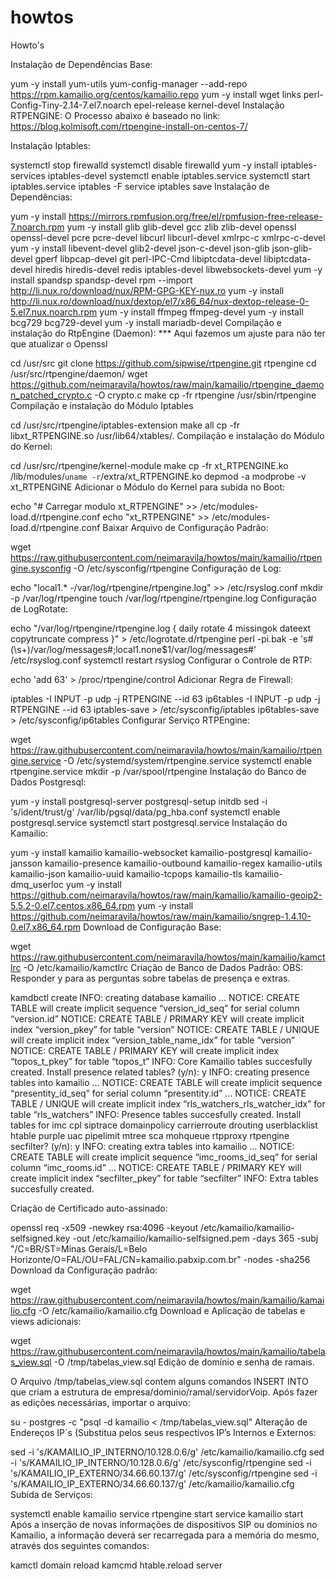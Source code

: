 # howtos
Howto's


Instalação de Dependências Base:

yum -y install yum-utils
yum-config-manager --add-repo https://rpm.kamailio.org/centos/kamailio.repo
yum -y install wget links perl-Config-Tiny-2.14-7.el7.noarch epel-release kernel-devel
Instalação RTPENGINE:
O Processo abaixo é baseado no link: https://blog.kolmisoft.com/rtpengine-install-on-centos-7/

Instalação Iptables:

systemctl stop firewalld
systemctl disable firewalld
yum -y install iptables-services iptables-devel
systemctl enable iptables.service
systemctl start iptables.service
iptables -F
service iptables save
Instalação de Dependências:

yum -y install https://mirrors.rpmfusion.org/free/el/rpmfusion-free-release-7.noarch.rpm
yum -y install glib glib-devel gcc zlib zlib-devel openssl openssl-devel pcre pcre-devel libcurl libcurl-devel xmlrpc-c xmlrpc-c-devel
yum -y install libevent-devel glib2-devel json-c-devel json-glib json-glib-devel gperf libpcap-devel git perl-IPC-Cmd libiptcdata-devel libiptcdata-devel hiredis hiredis-devel redis iptables-devel libwebsockets-devel
yum -y install spandsp spandsp-devel
rpm --import http://li.nux.ro/download/nux/RPM-GPG-KEY-nux.ro
yum -y install http://li.nux.ro/download/nux/dextop/el7/x86_64/nux-dextop-release-0-5.el7.nux.noarch.rpm
yum -y install ffmpeg ffmpeg-devel
yum -y install bcg729 bcg729-devel
yum -y install mariadb-devel
Compilação e instalação do RtpEngine (Daemon):
*** Aqui fazemos um ajuste para não ter que atualizar o Openssl

cd /usr/src
git clone https://github.com/sipwise/rtpengine.git rtpengine
cd /usr/src/rtpengine/daemon/
wget https://github.com/neimaravila/howtos/raw/main/kamailio/rtpengine_daemon_patched_crypto.c -O crypto.c
make
cp -fr rtpengine /usr/sbin/rtpengine
Compilação e instalação do Módulo Iptables

cd /usr/src/rtpengine/iptables-extension
make all
cp -fr libxt_RTPENGINE.so /usr/lib64/xtables/.
Compilação e instalação do Módulo do Kernel:

cd /usr/src/rtpengine/kernel-module
make
cp -fr xt_RTPENGINE.ko /lib/modules/`uname -r`/extra/xt_RTPENGINE.ko
depmod -a
modprobe -v xt_RTPENGINE
Adicionar o Módulo do Kernel para subida no Boot:

echo "# Carregar modulo xt_RTPENGINE"  >> /etc/modules-load.d/rtpengine.conf
echo "xt_RTPENGINE" >> /etc/modules-load.d/rtpengine.conf
Baixar Arquivo de Configuração Padrão:

wget https://raw.githubusercontent.com/neimaravila/howtos/main/kamailio/rtpengine.sysconfig -O /etc/sysconfig/rtpengine
Configuração de Log:

echo "local1.*      -/var/log/rtpengine/rtpengine.log" >> /etc/rsyslog.conf
mkdir -p /var/log/rtpengine
touch /var/log/rtpengine/rtpengine.log
Configuração de LogRotate:

echo "/var/log/rtpengine/rtpengine.log {
daily
rotate 4
missingok
dateext
copytruncate
compress
}" > /etc/logrotate.d/rtpengine
perl -pi.bak -e 's#(\s+)\/var\/log\/messages#;local1.none$1/var/log/messages#' /etc/rsyslog.conf
systemctl restart rsyslog
Configurar o Controle de RTP:

echo 'add 63' > /proc/rtpengine/control
Adicionar Regra de Firewall:

iptables -I INPUT -p udp -j RTPENGINE --id 63
ip6tables -I INPUT -p udp -j RTPENGINE --id 63
iptables-save > /etc/sysconfig/iptables
ip6tables-save > /etc/sysconfig/ip6tables
Configurar Serviço RTPEngine:

wget https://raw.githubusercontent.com/neimaravila/howtos/main/kamailio/rtpengine.service -O /etc/systemd/system/rtpengine.service
systemctl enable rtpengine.service
mkdir -p /var/spool/rtpengine
Instalação do Banco de Dados Postgresql:

yum -y install postgresql-server
postgresql-setup initdb
sed -i 's/ident/trust/g' /var/lib/pgsql/data/pg_hba.conf
systemctl enable postgresql.service
systemctl start postgresql.service
Instalação do Kamailio:

yum -y install kamailio kamailio-websocket kamailio-postgresql kamailio-jansson kamailio-presence kamailio-outbound kamailio-regex kamailio-utils kamailio-json kamailio-uuid kamailio-tcpops kamailio-tls kamailio-dmq_userloc
yum -y install https://github.com/neimaravila/howtos/raw/main/kamailio/kamailio-geoip2-5.5.2-0.el7.centos.x86_64.rpm
yum -y install https://github.com/neimaravila/howtos/raw/main/kamailio/sngrep-1.4.10-0.el7.x86_64.rpm
Download de Configuração Base:

wget https://raw.githubusercontent.com/neimaravila/howtos/main/kamailio/kamctlrc -O /etc/kamailio/kamctlrc
Criação de Banco de Dados Padrão:
OBS: Responder y para as perguntas sobre tabelas de presença e extras.

kamdbctl create
INFO: creating database kamailio …
NOTICE: CREATE TABLE will create implicit sequence “version_id_seq” for serial column “version.id”
NOTICE: CREATE TABLE / PRIMARY KEY will create implicit index “version_pkey” for table “version”
NOTICE: CREATE TABLE / UNIQUE will create implicit index “version_table_name_idx” for table “version”
NOTICE: CREATE TABLE / PRIMARY KEY will create implicit index “topos_t_pkey” for table “topos_t”
INFO: Core Kamailio tables succesfully created.
Install presence related tables? (y/n): y
INFO: creating presence tables into kamailio …
NOTICE: CREATE TABLE will create implicit sequence “presentity_id_seq” for serial column “presentity.id”
…
NOTICE: CREATE TABLE / UNIQUE will create implicit index “rls_watchers_rls_watcher_idx” for table “rls_watchers”
INFO: Presence tables succesfully created.
Install tables for imc cpl siptrace domainpolicy carrierroute
drouting userblacklist htable purple uac pipelimit mtree sca mohqueue
rtpproxy rtpengine secfilter? (y/n): y
INFO: creating extra tables into kamailio …
NOTICE: CREATE TABLE will create implicit sequence “imc_rooms_id_seq” for serial column “imc_rooms.id”
…
NOTICE: CREATE TABLE / PRIMARY KEY will create implicit index “secfilter_pkey” for table “secfilter”
INFO: Extra tables succesfully created.

Criação de Certificado auto-assinado:

openssl req -x509 -newkey rsa:4096 -keyout /etc/kamailio/kamailio-selfsigned.key -out /etc/kamailio/kamailio-selfsigned.pem -days 365 -subj "/C=BR/ST=Minas Gerais/L=Belo Horizonte/O=FAL/OU=FAL/CN=kamailio.pabxip.com.br" -nodes -sha256
Download da Configuração padrão:

wget https://raw.githubusercontent.com/neimaravila/howtos/main/kamailio/kamailio.cfg -O /etc/kamailio/kamailio.cfg
Download e Aplicação de tabelas e views adicionais:

wget https://raw.githubusercontent.com/neimaravila/howtos/main/kamailio/tabelas_view.sql -O /tmp/tabelas_view.sql
Edição de domínio e senha de ramais.

O Arquivo /tmp/tabelas_view.sql contem alguns comandos INSERT INTO que criam a estrutura de empresa/dominio/ramal/servidorVoip.
Após fazer as edições necessárias, importar o arquivo:

su - postgres -c "psql -d kamailio < /tmp/tabelas_view.sql"
Alteração de Endereços IP´s (Substitua pelos seus respectivos IP’s Internos e Externos:

sed -i 's/KAMAILIO_IP_INTERNO/10.128.0.6/g' /etc/kamailio/kamailio.cfg
sed -i 's/KAMAILIO_IP_INTERNO/10.128.0.6/g' /etc/sysconfig/rtpengine
sed -i 's/KAMAILIO_IP_EXTERNO/34.66.60.137/g' /etc/sysconfig/rtpengine
sed -i 's/KAMAILIO_IP_EXTERNO/34.66.60.137/g' /etc/kamailio/kamailio.cfg
Subida de Serviços:

systemctl enable kamailio
service rtpengine start
service kamailio start
Após a inserção de novas informações de dispositivos SIP ou domínios no Kamailio, a informação deverá ser recarregada para a memória do mesmo, através dos seguintes comandos:

kamctl domain reload
kamcmd htable.reload server
